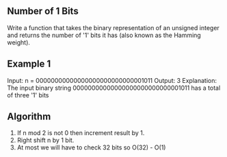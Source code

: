 ## Number of 1 Bits
Write a function that takes the binary representation of an unsigned integer and returns the number of '1' bits it has (also known as the Hamming weight).

## Example 1
Input: n = 00000000000000000000000000001011
Output: 3
Explanation: The input binary string 00000000000000000000000000001011 has a total of three '1' bits


## Algorithm 
1. If n mod 2 is not 0 then increment result by 1.
2. Right shift n by 1 bit. 
3. At most we will have to check 32 bits so O(32) - O(1)
